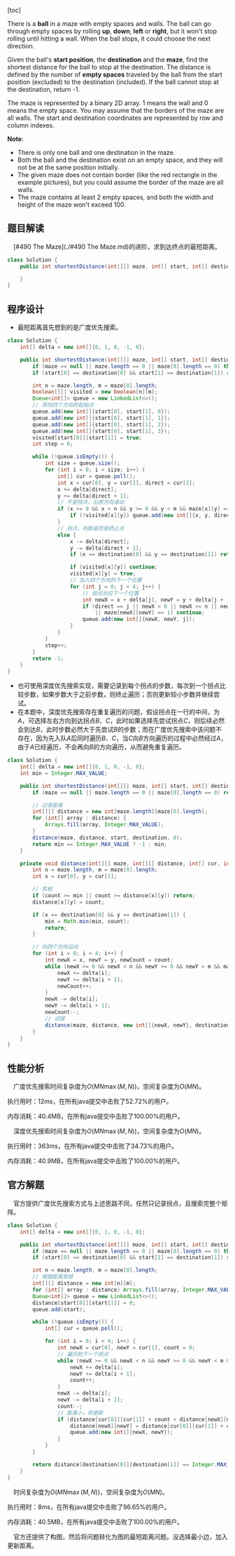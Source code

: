 [toc]

There is a **ball** in a maze with empty spaces and walls. The ball can go through empty spaces by rolling **up**, **down**, **left** or **right**, but it won't stop rolling until hitting a wall. When the ball stops, it could choose the next direction.

Given the ball's **start position**, the **destination** and the **maze**, find the shortest distance for the ball to stop at the destination. The distance is defined by the number of **empty spaces** traveled by the ball from the start position (excluded) to the destination (included). If the ball cannot stop at the destination, return -1.

The maze is represented by a binary 2D array. 1 means the wall and 0 means the empty space. You may assume that the borders of the maze are all walls. The start and destination coordinates are represented by row and column indexes.



**Note**:

* There is only one ball and one destination in the maze.
* Both the ball and the destination exist on an empty space, and they will not be at the same position initially.
* The given maze does not contain border (like the red rectangle in the example pictures), but you could assume the border of the maze are all walls.
* The maze contains at least 2 empty spaces, and both the width and height of the maze won't exceed 100.



## 题目解读

&emsp;[#490 The Maze](./#490 The Maze.md)的进阶，求到达终点的最短距离。

```java
class Solution {
    public int shortestDistance(int[][] maze, int[] start, int[] destination) {

    }
}
```

## 程序设计

* 最短距离首先想到的是广度优先搜索。

```java
class Solution {
    int[] delta = new int[]{0, 1, 0, -1, 0};

    public int shortestDistance(int[][] maze, int[] start, int[] destination) {
        if (maze == null || maze.length == 0 || maze[0].length == 0) throw new IllegalArgumentException("invalid param");
        if (start[0] == destination[0] && start[1] == destination[1]) return 0;

        int n = maze.length, m = maze[0].length;
        boolean[][] visited = new boolean[n][m];
        Queue<int[]> queue = new LinkedList<>();
        // 添加四个方向的起始点
        queue.add(new int[]{start[0], start[1], 0});
        queue.add(new int[]{start[0], start[1], 1});
        queue.add(new int[]{start[0], start[1], 2});
        queue.add(new int[]{start[0], start[1], 3});
        visited[start[0]][start[1]] = true;
        int step = 0;

        while (!queue.isEmpty()) {
            int size = queue.size();
            for (int i = 0; i < size; i++) {
                int[] cur = queue.poll();
                int x = cur[0], y = cur[1], direct = cur[2];
                x += delta[direct];
                y += delta[direct + 1];
                // 不是拐点，沿原方向滚动
                if (x >= 0 && x < n && y >= 0 && y < m && maze[x][y] == 0) {
                    if (!visited[x][y]) queue.add(new int[]{x, y, direct});
                }
                // 拐点，判断是否是终止点
                else {
                    x -= delta[direct];
                    y -= delta[direct + 1];
                    if (x == destination[0] && y == destination[1]) return step;

                    if (visited[x][y]) continue;
                    visited[x][y] = true;
                    // 加入四个方向的下一个位置
                    for (int j = 0; j < 4; j++) {
                        // 拐点对应下一个位置
                        int newX = x + delta[j], newY = y + delta[j + 1];
                        if (direct == j || newX < 0 || newX >= n || newY < 0 || newY >= m 
                            || maze[newX][newY] == 1) continue;
                        queue.add(new int[]{newX, newY, j});
                    }
                }
            }
            step++;
        }
        return -1;
    }
}
```

* 也可使用深度优先搜索实现，需要记录到每个拐点的步数，每次到一个拐点比较步数，如果步数大于之前步数，则终止遍历；否则更新较小步数并继续尝试。
* 在本题中，深度优先搜索存在重复遍历的问题，假设拐点在一行的中间，为$A$，可选择左右方向到达拐点$B$、$C$，此时如果选择先尝试拐点$C$，则后续必然会到达$B$，此时步数必然大于先尝试$B$的步数；而在广度优先搜索中该问题不存在，因为先入队$A$后同时遍历$B$、$C$，当$C$向$B$方向遍历的过程中必然经过$A$，由于$A$已经遍历，不会再向$B$的方向遍历，从而避免重复遍历。

```java
class Solution {
    int[] delta = new int[]{0, 1, 0, -1, 0};
    int min = Integer.MAX_VALUE;

    public int shortestDistance(int[][] maze, int[] start, int[] destination) {
        if (maze == null || maze.length == 0 || maze[0].length == 0) return -1;

        // 记录距离
        int[][] distance = new int[maze.length][maze[0].length];
        for (int[] array : distance) {
            Arrays.fill(array, Integer.MAX_VALUE);
        }
        distance(maze, distance, start, destination, 0);
        return min == Integer.MAX_VALUE ? -1 : min;
    }

    private void distance(int[][] maze, int[][] distance, int[] cur, int[] destination, int count) {
        int n = maze.length, m = maze[0].length;
        int x = cur[0], y = cur[1];

        // 剪枝
        if (count >= min || count >= distance[x][y]) return;
        distance[x][y] = count;

        if (x == destination[0] && y == destination[1]) {
            min = Math.min(min, count);
            return;
        }

        // 向四个方向运动
        for (int i = 0; i < 4; i++) {
            int newX = x, newY = y, newCount = count;
            while (newX >= 0 && newX < n && newY >= 0 && newY < m && maze[newX][newY] == 0) {
                newX += delta[i];
                newY += delta[i + 1];
                newCount++;
            }
            newX -= delta[i];
            newY -= delta[i + 1];
            newCount--;
            // 试探
            distance(maze, distance, new int[]{newX, newY}, destination, newCount);
        }
    }
}
```

## 性能分析

&emsp;广度优先搜索时间复杂度为$O(MN\max(M,N))$，空间复杂度为$O(MN)$。

执行用时：12ms，在所有java提交中击败了52.72%的用户。

内存消耗：40.4MB，在所有java提交中击败了100.00%的用户。

&emsp;深度优先搜索时间复杂度为$O(MN\max(M,N))$，空间复杂度为$O(MN)$。

执行用时：363ms，在所有java提交中击败了34.73%的用户。

内存消耗：40.9MB，在所有java提交中击败了100.00%的用户。

## 官方解题

&emsp;官方提供广度优先搜索方式与上述思路不同，任然只记录拐点，且搜索完整个矩阵。

```java
class Solution {
    int[] delta = new int[]{0, 1, 0, -1, 0};

    public int shortestDistance(int[][] maze, int[] start, int[] destination) {
        if (maze == null || maze.length == 0 || maze[0].length == 0) throw new IllegalArgumentException("invalid param");
        if (start[0] == destination[0] && start[1] == destination[1]) return 0;

        int n = maze.length, m = maze[0].length;
        // 根据距离剪枝
        int[][] distance = new int[n][m];
        for (int[] array : distance) Arrays.fill(array, Integer.MAX_VALUE);
        Queue<int[]> queue = new LinkedList<>();
        distance[start[0]][start[1]] = 0; 
        queue.add(start);

        while (!queue.isEmpty()) {
            int[] cur = queue.poll();

            for (int i = 0; i < 4; i++) {
                int newX = cur[0], newY = cur[1], count = 0;
                // 遍历到下一个拐点
                while (newX >= 0 && newX < n && newY >= 0 && newY < m && maze[newX][newY] == 0) {
                    newX += delta[i];
                    newY += delta[i + 1];
                    count++;
                }
                newX -= delta[i];
                newY -= delta[i + 1];
                count--;
                // 距离小，则更新
                if (distance[cur[0]][cur[1]] + count < distance[newX][newY]) {
                    distance[newX][newY] = distance[cur[0]][cur[1]] + count;
                    queue.add(new int[]{newX, newY});
                }
            }
        }

        return distance[destination[0]][destination[1]] == Integer.MAX_VALUE ? -1 : distance[destination[0]][destination[1]];
    }
}
```

&emsp;时间复杂度为$O(MN\max(M,N))$，空间复杂度为$O(MN)$。

执行用时：8ms，在所有java提交中击败了96.65%的用户。

内存消耗：40.5MB，在所有java提交中击败了100.00%的用户。

&emsp;官方还提供了构图，然后将问题转化为图的最短距离问题。没选择最小边，加入更新距离。
